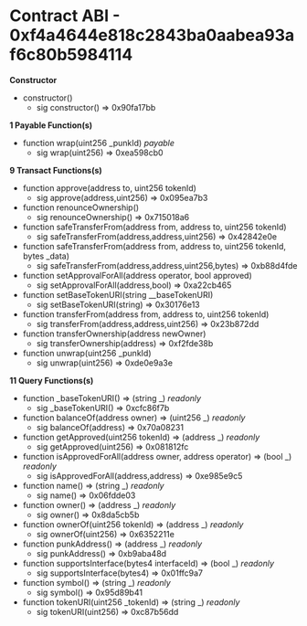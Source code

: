 # Contract ABI - 0xf4a4644e818c2843ba0aabea93af6c80b5984114


**Constructor**

- constructor()
  - sig constructor()  =>  0x90fa17bb

**1 Payable Function(s)**

- function wrap(uint256 _punkId) _payable_
  - sig wrap(uint256)  =>  0xea598cb0

**9 Transact Functions(s)**

- function approve(address to, uint256 tokenId)
  - sig approve(address,uint256)  =>  0x095ea7b3
- function renounceOwnership()
  - sig renounceOwnership()  =>  0x715018a6
- function safeTransferFrom(address from, address to, uint256 tokenId)
  - sig safeTransferFrom(address,address,uint256)  =>  0x42842e0e
- function safeTransferFrom(address from, address to, uint256 tokenId, bytes _data)
  - sig safeTransferFrom(address,address,uint256,bytes)  =>  0xb88d4fde
- function setApprovalForAll(address operator, bool approved)
  - sig setApprovalForAll(address,bool)  =>  0xa22cb465
- function setBaseTokenURI(string __baseTokenURI)
  - sig setBaseTokenURI(string)  =>  0x30176e13
- function transferFrom(address from, address to, uint256 tokenId)
  - sig transferFrom(address,address,uint256)  =>  0x23b872dd
- function transferOwnership(address newOwner)
  - sig transferOwnership(address)  =>  0xf2fde38b
- function unwrap(uint256 _punkId)
  - sig unwrap(uint256)  =>  0xde0e9a3e

**11 Query Functions(s)**

- function _baseTokenURI() ⇒ (string _) _readonly_
  - sig _baseTokenURI()  =>  0xcfc86f7b
- function balanceOf(address owner) ⇒ (uint256 _) _readonly_
  - sig balanceOf(address)  =>  0x70a08231
- function getApproved(uint256 tokenId) ⇒ (address _) _readonly_
  - sig getApproved(uint256)  =>  0x081812fc
- function isApprovedForAll(address owner, address operator) ⇒ (bool _) _readonly_
  - sig isApprovedForAll(address,address)  =>  0xe985e9c5
- function name() ⇒ (string _) _readonly_
  - sig name()  =>  0x06fdde03
- function owner() ⇒ (address _) _readonly_
  - sig owner()  =>  0x8da5cb5b
- function ownerOf(uint256 tokenId) ⇒ (address _) _readonly_
  - sig ownerOf(uint256)  =>  0x6352211e
- function punkAddress() ⇒ (address _) _readonly_
  - sig punkAddress()  =>  0xb9aba48d
- function supportsInterface(bytes4 interfaceId) ⇒ (bool _) _readonly_
  - sig supportsInterface(bytes4)  =>  0x01ffc9a7
- function symbol() ⇒ (string _) _readonly_
  - sig symbol()  =>  0x95d89b41
- function tokenURI(uint256 _tokenId) ⇒ (string _) _readonly_
  - sig tokenURI(uint256)  =>  0xc87b56dd
